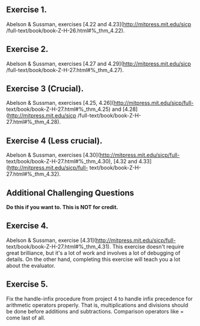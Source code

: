 ## Exercise 1.

  
Abelson & Sussman, exercises [4.22 and 4.23](http://mitpress.mit.edu/sicp
/full-text/book/book-Z-H-26.html#%_thm_4.22).

## Exercise 2.

  
Abelson & Sussman, exercises [4.27 and 4.29](http://mitpress.mit.edu/sicp
/full-text/book/book-Z-H-27.html#%_thm_4.27).

## Exercise 3 (Crucial).

  
Abelson & Sussman, exercises [4.25, 4.26](http://mitpress.mit.edu/sicp/full-
text/book/book-Z-H-27.html#%_thm_4.25) and [4.28](http://mitpress.mit.edu/sicp
/full-text/book/book-Z-H-27.html#%_thm_4.28).

## Exercise 4 (Less crucial).

  
Abelson & Sussman, exercises [4.30](http://mitpress.mit.edu/sicp/full-
text/book/book-Z-H-27.html#%_thm_4.30), [4.32 and
4.33](http://mitpress.mit.edu/sicp/full-
text/book/book-Z-H-27.html#%_thm_4.32).

## Additional Challenging Questions

**Do this if you want to. This is NOT for credit.**

## Exercise 4.

  
Abelson & Sussman, exercise [4.31](http://mitpress.mit.edu/sicp/full-
text/book/book-Z-H-27.html#%_thm_4.31). This exercise doesn't require great
brilliance, but it's a lot of work and involves a lot of debugging of details.
On the other hand, completing this exercise will teach you a lot about the
evaluator.

## Exercise 5.

  
Fix the handle-infix procedure from project 4 to handle infix precedence for
arithmetic operators properly. That is, multiplications and divisions should
be done before additions and subtractions. Comparison operators like = come
last of all.

